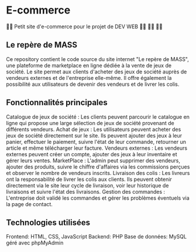 # E-commerce
:man_technologist: Petit site d'e-commerce pour le projet de DEV WEB :woman_technologist: :woman_technologist: :woman_technologist:

## Le repère de MASS
Ce repository contient le code source du site internet "Le repère de MASS", une plateforme de marketplace en ligne dédiée à la vente de jeux de société. Le site permet aux clients d'acheter des jeux de société auprès de vendeurs externes et de l'entreprise elle-même. Il offre également la possibilité aux utilisateurs de devenir des vendeurs et de livrer les colis.

## Fonctionnalités principales
Catalogue de jeux de société : Les clients peuvent parcourir le catalogue en ligne qui propose une large sélection de jeux de société provenant de différents vendeurs.
Achat de jeux : Les utilisateurs peuvent acheter des jeux de société directement sur le site. Ils peuvent ajouter des jeux à leur panier, effectuer le paiement, suivre l'état de leur commande, retourner un article et même télécharger leur facture.
Vendeurs externes : Les vendeurs externes peuvent créer un compte, ajouter des jeux à leur inventaire et gérer leurs ventes.
MarketPlace : L'admin peut supprimer des vendeurs, ajouter des produits, suivre le chiffre d'affaires via les commissions perçues et observer le nombre de vendeurs inscrits.
Livraison des colis : Les livreurs ont la responsabilité de livrer les colis aux clients. Ils peuvent obtenir directement via le site leur cycle de livraison, voir leur historique de livraisons et suivre l'état des livraisons.
Gestion des commandes : L'entreprise doit validé les commandes et gérer les problèmes éventuels via la page de contact.

## Technologies utilisées
Frontend: HTML, CSS, JavaScript
Backend: PHP
Base de données: MySQL géré avec phpMyAdmin
